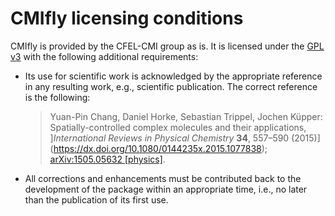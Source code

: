 # CMIfly licensing conditions

CMIfly is provided by the CFEL-CMI group as is. It is licensed under the [GPL
v3](./LICENSE-GPLv3.md) with the following additional requirements:

* Its use for scientific work is acknowledged by the appropriate reference in any resulting work,
  e.g., scientific publication. The correct reference is the following:

  > Yuan-Pin Chang, Daniel Horke, Sebastian Trippel, Jochen Küpper: Spatially-controlled complex
  > molecules and their applications, ]_International Reviews in Physical Chemistry_ **34**, 557–590
  > (2015)](https://dx.doi.org/10.1080/0144235x.2015.1077838); [arXiv:1505.05632
  > [physics]](https://arxiv.org/abs/1505.05632).

* All corrections and enhancements must be contributed back to the development of the package within
  an appropriate time, i.e., no later than the publication of its first use.



<!-- Put Emacs local variables into HTML comment
Local Variables:
coding: utf-8
fill-column: 100
End:
-->
